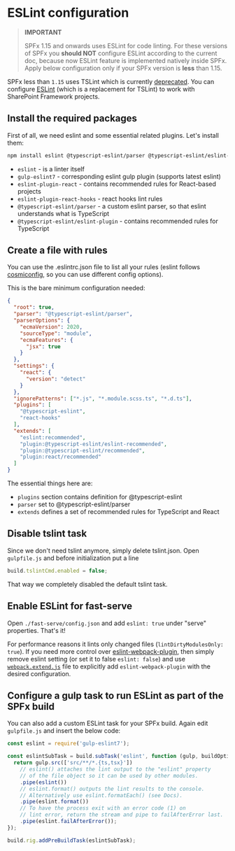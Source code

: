 # ESLint configuration

> **IMPORTANT**
>
> SPFx 1.15 and onwards uses ESLint for code linting. For these versions of SPFx you **should NOT** configure ESLint according to the current doc, because now ESLint feature is implemented natively inside SPFx. Apply below configuration only if your SPFx version is **less** than 1.15.  

SPFx less than `1.15` uses TSLint which is currently [deprecated](https://github.com/palantir/tslint). You can configure [ESLint](https://eslint.org/) (which is a replacement for TSLint) to work with SharePoint Framework projects.

## Install the required packages

First of all, we need eslint and some essential related plugins. Let's install them:

```bash
npm install eslint @typescript-eslint/parser @typescript-eslint/eslint-plugin gulp-eslint7 eslint-plugin-react eslint-plugin-react-hooks --save-dev
```

- `eslint` - is a linter itself
- `gulp-eslint7` - corresponding eslint gulp plugin (supports latest eslint)
- `eslint-plugin-react` - contains recommended rules for React-based projects
- `eslint-plugin-react-hooks` - react hooks lint rules
- `@typescript-eslint/parser` - a custom eslint parser, so that eslint understands what is TypeScript
- `@typescript-eslint/eslint-plugin` - contains recommended rules for TypeScript

## Create a file with rules

You can use the .eslintrc.json file to list all your rules (eslint follows [cosmiconfig](https://github.com/davidtheclark/cosmiconfig), so you can use different config options).

This is the bare minimum configuration needed:

```json
{
  "root": true,
  "parser": "@typescript-eslint/parser",
  "parserOptions": {
    "ecmaVersion": 2020,
    "sourceType": "module",
    "ecmaFeatures": {
      "jsx": true
    }
  },
  "settings": {
    "react": {
      "version": "detect"
    }
  },
  "ignorePatterns": ["*.js", "*.module.scss.ts", "*.d.ts"],
  "plugins": [
    "@typescript-eslint",
    "react-hooks"
  ],
  "extends": [
    "eslint:recommended",
    "plugin:@typescript-eslint/eslint-recommended",
    "plugin:@typescript-eslint/recommended",
    "plugin:react/recommended"
  ]
}
```

The essential things here are:

- `plugins` section contains definition for @typescript-eslint
- `parser` set to @typescript-eslint/parser
- `extends` defines a set of recommended rules for TypeScript and React

## Disable tslint task

Since we don't need tslint anymore, simply delete tslint.json. Open `gulpfile.js` and before initialization put a line

```javascript
build.tslintCmd.enabled = false;
```

That way we completely disabled the default tslint task.

## Enable ESLint for fast-serve

Open `./fast-serve/config.json` and add `eslint: true` under "serve" properties. That's it!

For performance reasons it lints only changed files (`lintDirtyModulesOnly: true`). If you need more control over [eslint-webpack-plugin](https://github.com/webpack-contrib/eslint-webpack-plugin), then simply remove eslint setting (or set it to false `eslint: false`) and use [`webpack.extend.js`](https://github.com/s-KaiNet/spfx-fast-serve#webpack-extensibility) file to explicitly add `eslint-webpack-plugin` with the desired configuration.

## Configure a gulp task to run ESLint as part of the SPFx build

You can also add a custom ESLint task for your SPFx build. Again edit `gulpfile.js` and insert the below code:

```typescript
const eslint = require('gulp-eslint7');

const eslintSubTask = build.subTask('eslint', function (gulp, buildOptions, done) {
  return gulp.src(['src/**/*.{ts,tsx}'])
    // eslint() attaches the lint output to the "eslint" property
    // of the file object so it can be used by other modules.
    .pipe(eslint())
    // eslint.format() outputs the lint results to the console.
    // Alternatively use eslint.formatEach() (see Docs).
    .pipe(eslint.format())
    // To have the process exit with an error code (1) on
    // lint error, return the stream and pipe to failAfterError last.
    .pipe(eslint.failAfterError());
});

build.rig.addPreBuildTask(eslintSubTask);
```
